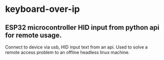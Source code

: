# keyboard-over-ip
ESP32 microcontroller HID input from python api for remote usage.
---
Connect to device via usb, HID input text from an api. Used to solve a remote access problem to an offline headless linux machine.
